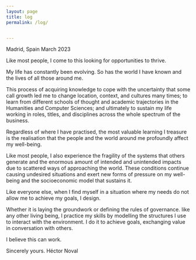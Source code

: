 ```yaml
---
layout: page
title: log
permalink: /log/


---
```


Madrid, Spain 
March 2023 

Like most people, I come to this looking for opportunities to thrive.

My life has constantly been evolving. So has the world I have known and the lives of all those around me. 

This process of acquiring knowledge to cope with the uncertainty that some call growth led me to change location, context, and cultures many times; to learn from different schools of thought and academic trajectories in the Humanities and Computer Sciences; and ultimately to sustain my life working in roles, titles, and disciplines across the whole spectrum of the business. 

Regardless of where I have practised, the most valuable learning I treasure is the realisation that the people and the world around me profoundly affect my well-being. 

Like most people, I also experience the fragility of the systems that others generate and the enormous amount of intended and unintended impacts due to scattered ways of approaching the world. These conditions continue causing undesired situations and exert new forms of pressure on my well-being and the socioeconomic model that sustains it.

Like everyone else, when I find myself in a situation where my needs do not allow me to achieve my goals, I design.

Whether it is laying the groundwork or defining the rules of governance. like any other living being, I practice my skills by modelling the structures I use to interact with the environment. I do it to achieve goals, exchanging value in conversation with others. 

I believe this can work. 

Sincerely yours.
Héctor Noval 
